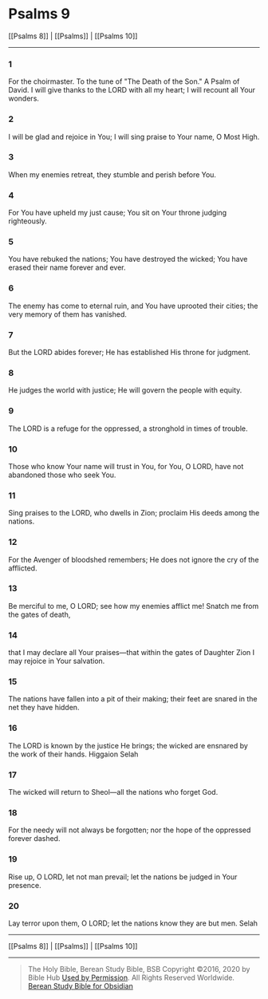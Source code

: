 # Psalms 9

[[Psalms 8]] | [[Psalms]] | [[Psalms 10]]

---

### 1
For the choirmaster. To the tune of "The Death of the Son." A Psalm of David. I will give thanks to the LORD with all my heart; I will recount all Your wonders.

### 2
I will be glad and rejoice in You; I will sing praise to Your name, O Most High.

### 3
When my enemies retreat, they stumble and perish before You.

### 4
For You have upheld my just cause; You sit on Your throne judging righteously.

### 5
You have rebuked the nations; You have destroyed the wicked; You have erased their name forever and ever.

### 6
The enemy has come to eternal ruin, and You have uprooted their cities; the very memory of them has vanished.

### 7
But the LORD abides forever; He has established His throne for judgment.

### 8
He judges the world with justice; He will govern the people with equity.

### 9
The LORD is a refuge for the oppressed, a stronghold in times of trouble.

### 10
Those who know Your name will trust in You, for You, O LORD, have not abandoned those who seek You.

### 11
Sing praises to the LORD, who dwells in Zion; proclaim His deeds among the nations.

### 12
For the Avenger of bloodshed remembers; He does not ignore the cry of the afflicted.

### 13
Be merciful to me, O LORD; see how my enemies afflict me! Snatch me from the gates of death,

### 14
that I may declare all Your praises—that within the gates of Daughter Zion I may rejoice in Your salvation.

### 15
The nations have fallen into a pit of their making; their feet are snared in the net they have hidden.

### 16
The LORD is known by the justice He brings; the wicked are ensnared by the work of their hands. Higgaion Selah

### 17
The wicked will return to Sheol—all the nations who forget God.

### 18
For the needy will not always be forgotten; nor the hope of the oppressed forever dashed.

### 19
Rise up, O LORD, let not man prevail; let the nations be judged in Your presence.

### 20
Lay terror upon them, O LORD; let the nations know they are but men. Selah

---

[[Psalms 8]] | [[Psalms]] | [[Psalms 10]]

---

> The Holy Bible, Berean Study Bible, BSB
> Copyright &copy;2016, 2020 by Bible Hub
> [Used by Permission](https://berean.bible/terms.htm). All Rights Reserved Worldwide.
> [Berean Study Bible for Obsidian](https://github.com/gapmiss/berean-study-bible-for-obsidian)</small>

